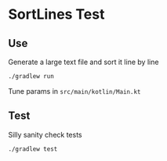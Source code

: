 SortLines Test
==============

## Use

Generate a large text file and sort it line by line

```sh
./gradlew run
```

Tune params in `src/main/kotlin/Main.kt`

## Test

Silly sanity check tests

```sh
./gradlew test
```
